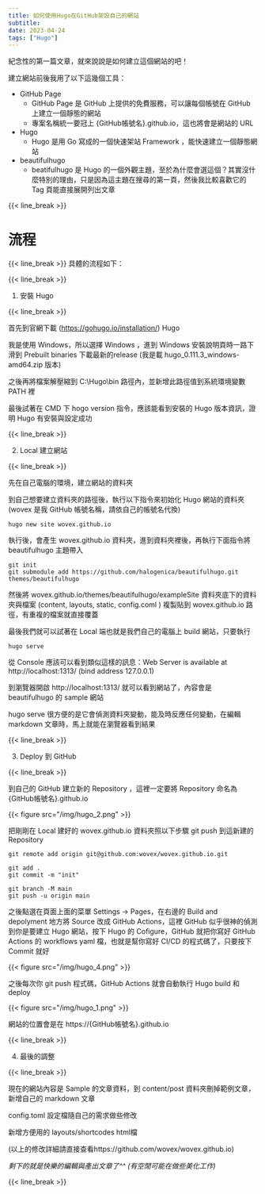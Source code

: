 ```yaml
---
title: 如何使用Hugo在GitHub架設自己的網站
subtitle: 
date: 2023-04-24
tags: ["Hugo"]
---
```



紀念性的第一篇文章，就來說說是如何建立這個網站的吧！


建立網站前後我用了以下這幾個工具：
- GitHub Page
    - GitHub Page 是 GitHub 上提供的免費服務，可以讓每個帳號在 GitHub 上建立一個靜態的網站
    - 專案名稱統一要冠上 {GitHub帳號名}.github.io，這也將會是網站的 URL
- Hugo
    - Hugo 是用 Go 寫成的一個快速架站 Framework ，能快速建立一個靜態網站
- beautifulhugo
    - beatifulhugo 是 Hugo 的一個外觀主題，至於為什麼會選這個？其實沒什麼特別的理由，只是因為這主題在搜尋的第一頁，然後我比較喜歡它的 Tag 頁能直接展開列出文章

<!--more-->
{{< line_break >}}

# 流程

{{< line_break >}}
具體的流程如下：

{{< line_break >}}

1. 安裝 Hugo

{{< line_break >}}

首先到官網下載 (https://gohugo.io/installation/) Hugo

我是使用 Windows，所以選擇 Windows ，進到 Windows 安裝說明頁時一路下滑到 Prebuilt binaries 下載最新的release (我是載 hugo_0.111.3_windows-amd64.zip 版本)

之後再將檔案解壓縮到 C:\Hugo\bin 路徑內，並新增此路徑值到系統環境變數 PATH 裡

最後試著在 CMD 下 hogo version 指令，應該能看到安裝的 Hugo 版本資訊，證明 Hugo 有安裝與設定成功


{{< line_break >}}

2. Local 建立網站

{{< line_break >}}

先在自己電腦的環境，建立網站的資料夾

到自己想要建立資料夾的路徑後，執行以下指令來初始化 Hugo 網站的資料夾 (wovex 是我 GitHub 帳號名稱，請依自己的帳號名代換)
```
hugo new site wovex.github.io
```

執行後，會產生 wovex.github.io 資料夾，進到資料夾裡後，再執行下面指令將 beautifulhugo 主題帶入

```
git init
git submodule add https://github.com/halogenica/beautifulhugo.git themes/beautifulhugo
```

然後將 wovex.github.io/themes/beautifulhugo/exampleSite 資料夾底下的資料夾與檔案 (content, layouts, static, config.coml ) 複製貼到 wovex.github.io 路徑，有重複的檔案就直接覆蓋


最後我們就可以試著在 Local 端也就是我們自己的電腦上 build 網站，只要執行

```
hugo serve
```

從 Console 應該可以看到類似這樣的訊息：Web Server is available at http://localhost:1313/ (bind address 127.0.0.1)

到瀏覽器開啟 http://localhost:1313/ 就可以看到網站了，內容會是 beautifulhugo 的 sample 網站

hugo serve 很方便的是它會偵測資料夾變動，能及時反應任何變動，在編輯 markdown 文章時，馬上就能在瀏覽器看到結果


{{< line_break >}}

3. Deploy 到 GitHub

{{< line_break >}}

到自己的 GitHub 建立新的 Repository ，這裡一定要將 Repository 命名為 {GitHub帳號名}.github.io

{{< figure src="/img/hugo_2.png" >}}

把剛剛在 Local 建好的 wovex.github.io 資料夾照以下步驟 git push 到這新建的 Repository

```
git remote add origin git@github.com:wovex/wovex.github.io.git

git add .
git commit -m "init"

git branch -M main
git push -u origin main
```

之後點選在頁面上面的菜單 Settings -> Pages，在右邊的 Build and depolyment 地方將 Source 改成 GitHub Actions，這裡 GitHub 似乎很神的偵測到你是要建立 Hugo 網站，按下 Hugo 的 Cofigure，GitHub 就把你寫好 GitHub Actions 的 workflows yaml 檔，也就是幫你寫好 CI/CD 的程式碼了，只要按下 Commit 就好

{{< figure src="/img/hugo_4.png" >}}


之後每次你 git push 程式碼，GitHub Actions 就會自動執行 Hugo build 和 deploy


{{< figure src="/img/hugo_1.png" >}}

網站的位置會是在 https://{GitHub帳號名}.github.io


{{< line_break >}}

4. 最後的調整

{{< line_break >}}

現在的網站內容是 Sample 的文章資料，到 content/post 資料夾刪掉範例文章，新增自己的 markdown 文章

config.toml 設定檔隨自己的需求做些修改

新增方便用的 layouts/shortcodes html檔

(以上的修改詳細請直接查看https://github.com/wovex/wovex.github.io)


*剩下的就是快樂的編輯與產出文章了^^ (有空閒可能在做些美化工作)*


{{< line_break >}}
